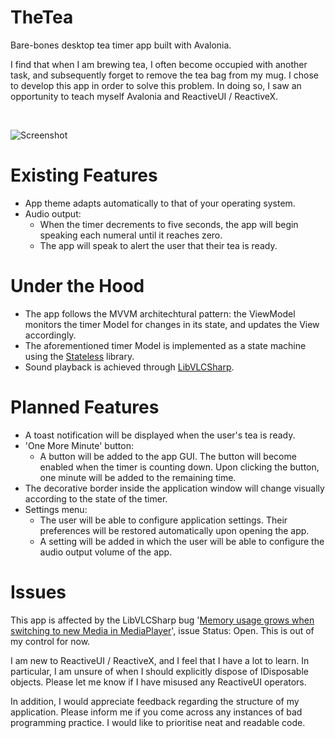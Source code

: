 # TheTea
Bare-bones desktop tea timer app built with Avalonia.

I find that when I am brewing tea, I often become occupied with another task, and subsequently forget to remove the tea bag from my mug. I chose to develop this app in order to solve this problem. In doing so, I saw an opportunity to teach myself Avalonia and ReactiveUI / ReactiveX.

&nbsp;

![Screenshot](https://github.com/user-attachments/assets/38713bc6-c537-41af-9405-e5a32b0e445b)

# Existing Features
- App theme adapts automatically to that of your operating system.
- Audio output:
  - When the timer decrements to five seconds, the app will begin speaking each numeral until it reaches zero.
  - The app will speak to alert the user that their tea is ready.

# Under the Hood
- The app follows the MVVM architechtural pattern: the ViewModel monitors the timer Model for changes in its state, and updates the View accordingly.
- The aforementioned timer Model is implemented as a state machine using the [Stateless](https://github.com/dotnet-state-machine/stateless) library.
- Sound playback is achieved through [LibVLCSharp](https://github.com/videolan/libvlcsharp).

# Planned Features
- A toast notification will be displayed when the user's tea is ready.
- 'One More Minute' button:
  - A button will be added to the app GUI. The button will become enabled when the timer is counting down. Upon clicking the button, one minute will be added to the remaining time.
- The decorative border inside the application window will change visually according to the state of the timer.
- Settings menu:
  - The user will be able to configure application settings. Their preferences will be restored automatically upon opening the app.
  - A setting will be added in which the user will be able to configure the audio output volume of the app.

# Issues

This app is affected by the LibVLCSharp bug '[Memory usage grows when switching to new Media in MediaPlayer](https://code.videolan.org/videolan/LibVLCSharp/-/issues/442)', issue Status: Open. This is out of my control for now.

I am new to ReactiveUI / ReactiveX, and I feel that I have a lot to learn. In particular, I am unsure of when I should explicitly dispose of IDisposable objects. Please let me know if I have misused any ReactiveUI operators.

In addition, I would appreciate feedback regarding the structure of my application. Please inform me if you come across any instances of bad programming practice. I would like to prioritise neat and readable code.
